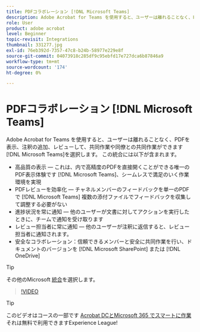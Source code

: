 ```yaml
---
title: PDFコラボレーション [!DNL Microsoft Teams]
description: Adobe Acrobat for Teams を使用すると、ユーザーは離れることなく、PDFを表示、注釈の追加、レビューして、共同作業や同僚との共同作業ができます [!DNL Microsoft Teams]
role: User
product: adobe acrobat
level: Beginner
topic-revisit: Integrations
thumbnail: 331277.jpg
exl-id: 76eb392d-7357-47c8-b24b-58977e229e8f
source-git-commit: 04073918c285df9c95ebfd17e727dca6b87846a9
workflow-type: tm+mt
source-wordcount: '174'
ht-degree: 0%

---
```


# PDFコラボレーション [!DNL Microsoft Teams]

Adobe Acrobat for Teams を使用すると、ユーザーは離れることなく、PDFを表示、注釈の追加、レビューして、共同作業や同僚との共同作業ができます [!DNL Microsoft Teams]を選択します。 この統合には以下が含まれます。

* 高品質の表示 — これは、内で高精度のPDFを直接開くことができる唯一のPDF表示体験です [!DNL Microsoft Teams]、シームレスで満足のいく作業環境を実現
* PDFレビューを効率化 — チャネルメンバーのフィードバックを単一のPDFで [!DNL Microsoft Teams] 複数の添付ファイルでフィードバックを収集して調整する必要がない
* 進捗状況を常に通知 — 他のユーザーが文書に対してアクションを実行したときに、チームで通知を受け取ります
* レビュー担当者に常に通知 — 他のユーザーが注釈に返信すると、レビュー担当者に通知されます。
* 安全なコラボレーション：信頼できるメンバーと安全に共同作業を行い、ドキュメントのバージョンを [!DNL Microsoft SharePoint] または [!DNL OneDrive]

>[!TIP]
>
>その他のMicrosoft [統合](../integrate/integrate-overview.md#microsoft)を選択します。

>[!VIDEO](https://video.tv.adobe.com/v/331277?hidetitle=true)

>[!TIP]
>
>このビデオはコースの一部です [Acrobat DCとMicrosoft 365 でスマートに作業](https://experienceleague.adobe.com/?recommended=Acrobat-U-1-2021.microsoft365) それは無料で利用できますExperience League!
